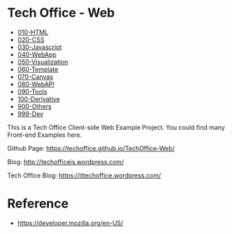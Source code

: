 # Tech Office - Web

* [010-HTML](010-HTML/)                  
* [020-CSS](020-CSS/)                    
* [030-Javascript](030-Javascript/)      
* [040-WebApp](040-WebApp/)              
* [050-Visualization](050-Visualization/)
* [060-Template](060-Template/)          
* [070-Canvas](070-Canvas/)              
* [080-WebAPI](080-WebAPI/)              
* [090-Tools](090-Tools/)                
* [100-Derivative](100-Derivative/)
* [900-Others](900-Others/)              
* [999-Dev](999-Dev/)

This is a Tech Office Client-side Web Example Project. You could find many Front-end Examples here.

Github Page: https://techoffice.github.io/TechOffice-Web/

Blog: http://techofficejs.wordpress.com/

Tech Office Blog: https://ittechoffice.wordpress.com/

# Reference 
* https://developer.mozilla.org/en-US/

